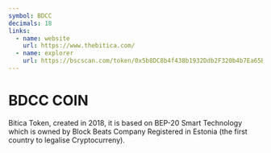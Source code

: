 ```yaml
---
symbol: BDCC
decimals: 18
links:
  - name: website
    url: https://www.thebitica.com/
  - name: explorer
    url: https://bscscan.com/token/0x5b8DC8b4f438b1932Ddb2F320b4b7Ea65BA41798
---
```


# BDCC COIN

Bitica Token, created in 2018, it is based on BEP-20 Smart Technology which is owned by Block Beats Company Registered in Estonia (the first country to legalise Cryptocurreny).
